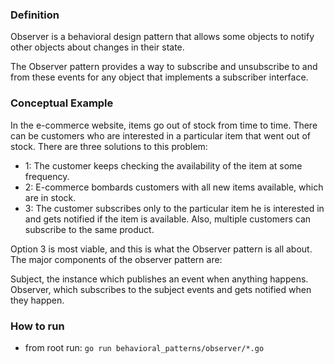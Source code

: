 ### Definition
Observer is a behavioral design pattern that allows some objects to notify other objects about changes in their state.

The Observer pattern provides a way to subscribe and unsubscribe to and from these events for any object that implements a subscriber interface.

### Conceptual Example
In the e-commerce website, items go out of stock from time to time. There can be customers who are interested in a particular item that went out of stock. There are three solutions to this problem:
- 1: The customer keeps checking the availability of the item at some frequency.
- 2: E-commerce bombards customers with all new items available, which are in stock.
- 3: The customer subscribes only to the particular item he is interested in and gets notified if the item is available. Also, multiple customers can subscribe to the same product.

Option 3 is most viable, and this is what the Observer pattern is all about. The major components of the observer pattern are:

Subject, the instance which publishes an event when anything happens.
Observer, which subscribes to the subject events and gets notified when they happen.

### How to run
- from root run: `go run behavioral_patterns/observer/*.go`